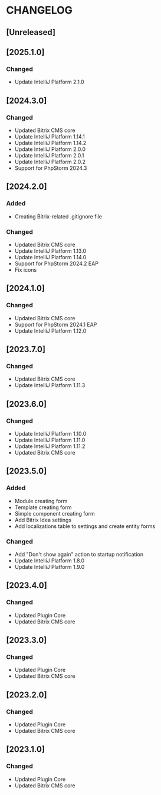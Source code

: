# CHANGELOG

## [Unreleased]


## [2025.1.0]

### Changed

- Update IntelliJ Platform 2.1.0

## [2024.3.0]

### Changed

- Updated Bitrix CMS core
- Update IntelliJ Platform 1.14.1
- Update IntelliJ Platform 1.14.2
- Update IntelliJ Platform 2.0.0
- Update IntelliJ Platform 2.0.1
- Update IntelliJ Platform 2.0.2
- Support for PhpStorm 2024.3

## [2024.2.0]

### Added

- Creating Bitrix-related .gitignore file

### Changed

- Updated Bitrix CMS core
- Update IntelliJ Platform 1.13.0
- Update IntelliJ Platform 1.14.0
- Support for PhpStorm 2024.2 EAP
- Fix icons

## [2024.1.0]

### Changed

- Updated Bitrix CMS core
- Support for PhpStorm 2024.1 EAP 
- Update IntelliJ Platform 1.12.0

## [2023.7.0]

### Changed

- Updated Bitrix CMS core
- Update IntelliJ Platform 1.11.3

## [2023.6.0]

### Changed

- Update IntelliJ Platform 1.10.0
- Update IntelliJ Platform 1.11.0
- Update IntelliJ Platform 1.11.2
- Updated Bitrix CMS core

## [2023.5.0]

### Added

- Module creating form
- Template creating form
- Simple component creating form
- Add Bitrix Idea settings
- Add localizations table to settings and create entity forms

### Changed

- Add "Don't show again" action to startup notification
- Update IntelliJ Platform 1.8.0
- Update IntelliJ Platform 1.9.0

## [2023.4.0]

### Changed

- Updated Plugin Core
- Updated Bitrix CMS core

## [2023.3.0]

### Changed

- Updated Plugin Core
- Updated Bitrix CMS core

## [2023.2.0]

### Changed

- Updated Plugin Core
- Updated Bitrix CMS core

## [2023.1.0]

### Changed

- Updated Plugin Core
- Updated Bitrix CMS core